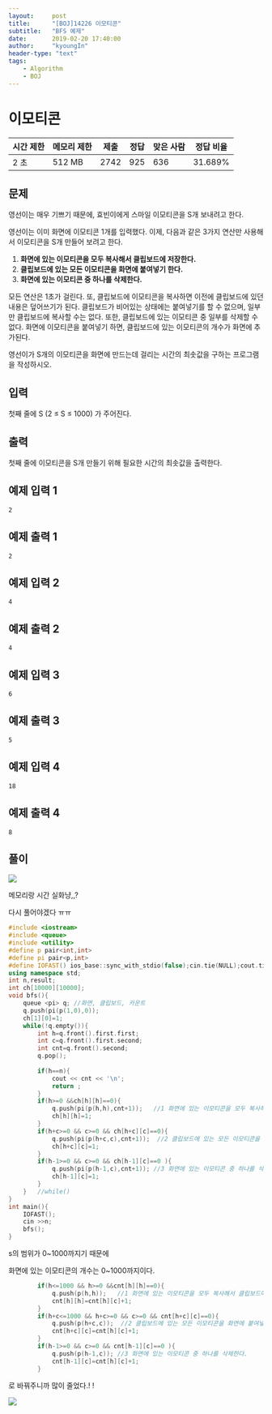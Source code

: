 ```yaml
---
layout:     post
title:      "[BOJ]14226 이모티콘"
subtitle:   "BFS 예제"
date:       2019-02-20 17:40:00
author:     "kyoungIn"
header-type: "text"
tags:
    - Algorithm
    - BOJ
---
```

# 이모티콘

| 시간 제한 | 메모리 제한 | 제출 | 정답 | 맞은 사람 | 정답 비율 |
| --------- | ----------- | ---- | ---- | --------- | --------- |
| 2 초      | 512 MB      | 2742 | 925  | 636       | 31.689%   |

## 문제

영선이는 매우 기쁘기 때문에, 효빈이에게 스마일 이모티콘을 S개 보내려고 한다.

영선이는 이미 화면에 이모티콘 1개를 입력했다. 이제, 다음과 같은 3가지 연산만 사용해서 이모티콘을 S개 만들어 보려고 한다.

1. **화면에 있는 이모티콘을 모두 복사해서 클립보드에 저장한다.**
2. **클립보드에 있는 모든 이모티콘을 화면에 붙여넣기 한다.**
3. **화면에 있는 이모티콘 중 하나를 삭제한다.**

모든 연산은 1초가 걸린다. 또, 클립보드에 이모티콘을 복사하면 이전에 클립보드에 있던 내용은 덮어쓰기가 된다. 클립보드가 비어있는 상태에는 붙여넣기를 할 수 없으며, 일부만 클립보드에 복사할 수는 없다. 또한, 클립보드에 있는 이모티콘 중 일부를 삭제할 수 없다. 화면에 이모티콘을 붙여넣기 하면, 클립보드에 있는 이모티콘의 개수가 화면에 추가된다.

영선이가 S개의 이모티콘을 화면에 만드는데 걸리는 시간의 최솟값을 구하는 프로그램을 작성하시오.

## 입력

첫째 줄에 S (2 ≤ S ≤ 1000) 가 주어진다.

## 출력

첫째 줄에 이모티콘을 S개 만들기 위해 필요한 시간의 최솟값을 출력한다.

## 예제 입력 1

```
2
```

## 예제 출력 1

```
2
```

## 예제 입력 2

```
4
```

## 예제 출력 2

```
4
```

## 예제 입력 3

```
6
```

## 예제 출력 3

```
5
```

## 예제 입력 4

```
18
```

## 예제 출력 4

```
8
```

## 풀이

![](https://ruddls00114.github.io/img/al_14226.png)



메모리랑 시간 실화냥,,?

다시 풀어야겠다 ㅠㅠ

```cpp
#include <iostream>
#include <queue>
#include <utility>
#define p pair<int,int>
#define pi pair<p,int>
#define IOFAST() ios_base::sync_with_stdio(false);cin.tie(NULL);cout.tie(NULL);
using namespace std;
int n,result;
int ch[10000][10000];
void bfs(){
    queue <pi> q; //화면, 클립보드, 카운트
    q.push(pi(p(1,0),0));
    ch[1][0]=1;
    while(!q.empty()){
        int h=q.front().first.first;
        int c=q.front().first.second;
        int cnt=q.front().second;
        q.pop();
        
        if(h==n){
            cout << cnt << '\n';
            return ;
        }
        if(h>=0 &&ch[h][h]==0){
            q.push(pi(p(h,h),cnt+1));   //1 화면에 있는 이모티콘을 모두 복사해서 클립보드에 저장한다.
            ch[h][h]=1;
        }
        if(h+c>=0 && c>=0 && ch[h+c][c]==0){
            q.push(pi(p(h+c,c),cnt+1));  //2 클립보드에 있는 모든 이모티콘을 화면에 붙여넣기 한다.
            ch[h+c][c]=1;
        }
        if(h-1>=0 && c>=0 && ch[h-1][c]==0 ){
            q.push(pi(p(h-1,c),cnt+1)); //3 화면에 있는 이모티콘 중 하나를 삭제한다.
            ch[h-1][c]=1;
        }
    }   //while()
}
int main(){
    IOFAST();
    cin >>n;
    bfs();
}

```

s의 범위가 0~1000까지기 때문에

화면에 있는 이모티콘의 개수는 0~1000까지이다.

```cpp
        if(h<=1000 && h>=0 &&cnt[h][h]==0){
            q.push(p(h,h));   //1 화면에 있는 이모티콘을 모두 복사해서 클립보드에 저장한다.
            cnt[h][h]=cnt[h][c]+1;
        }
        if(h+c<=1000 && h+c>=0 && c>=0 && cnt[h+c][c]==0){
            q.push(p(h+c,c));  //2 클립보드에 있는 모든 이모티콘을 화면에 붙여넣기 한다.
            cnt[h+c][c]=cnt[h][c]+1;
        }
        if(h-1>=0 && c>=0 && cnt[h-1][c]==0 ){
            q.push(p(h-1,c)); //3 화면에 있는 이모티콘 중 하나를 삭제한다.
            cnt[h-1][c]=cnt[h][c]+1;
        }
```

로 바꿔주니까 많이 줄었다.! !

![](https://ruddls00114.github.io/img/al_14226_1.png)